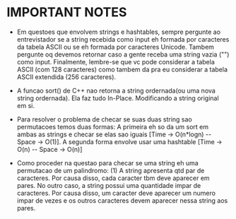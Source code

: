 # IMPORTANT NOTES

* Em questoes que envolvem strings e hashtables, sempre pergunte ao entrevistador se a string recebida como input eh formada por caracteres da tabela ASCII ou se eh formada por caracteres Unicode. Tambem pergunte oq devemos retornar caso a gente receba uma string vazia ("") como input. Finalmente, lembre-se que vc pode considerar a tabela ASCII (com 128 caracteres) como tambem da pra eu considerar a tabela ASCII extendida (256 caracteres).

* A funcao sort() de C++ nao retorna a string ordernada(ou uma nova string ordernada). Ela faz tudo In-Place. Modificando a string original em si.

* Para resolver o problema de checar se suas duas string sao permutacoes temos duas formas: A primeira eh so da um sort em ambas as strings e checar se elas sao iguais [Time -> O(n*logn) -- Space -> O(1)]. A segunda forma envolve usar uma hashtable [Time -> O(n) -- Space -> O(n)]

* Como proceder na questao para checar se uma string eh uma permutacao de um palindromo: (1) A string apresenta qtd par de caracteres. Por causa disso, cada caracter tbm deve aparecer em pares. No outro caso, a string possui uma quantidade impar de caracteres. Por causa disso, um caracter deve aparecer um numero impar de vezes e os outros caracteres devem aparecer nessa string aos pares.
